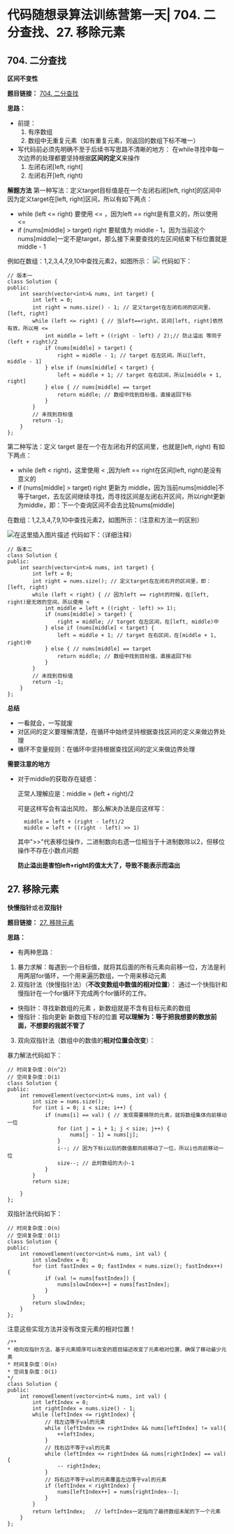 ﻿# 代码随想录算法训练营第一天| 704. 二分查找、27. 移除元素
## 704. 二分查找

**区间不变性**

**题目链接：** [704. 二分查找](https://leetcode.cn/problems/binary-search/description/)

**思路：** 
- 前提：
	1. 有序数组 
	2. 数组中无重复元素（如有重复元素，则返回的数组下标不唯一）
- 写代码前必须先明确不至于后续书写思路不清晰的地方：
	 在while寻找中每一次边界的处理都要坚持根据**区间的定义**来操作
	 1. 左闭右闭[left, right]
	 2. 左闭右开[left, right)

**解题方法**
第一种写法：定义target目标值是在一个左闭右闭[left, right]的区间中
因为定义target在[left, right]区间，所以有如下两点：

- while (left <= right) 要使用 <= ，因为left == right是有意义的，所以使用 <=
- if (nums[middle] > target) right 要赋值为 middle - 1，因为当前这个nums[middle]一定不是target，那么接下来要查找的左区间结束下标位置就是 middle - 1

例如在数组：1,2,3,4,7,9,10中查找元素2，如图所示：
![](https://img-blog.csdnimg.cn/2349ddef501448be806698e8aab5786e.png)
代码如下：

```
// 版本一
class Solution {
public:
    int search(vector<int>& nums, int target) {
        int left = 0;
        int right = nums.size() - 1; // 定义target在左闭右闭的区间里，[left, right]
        while (left <= right) { // 当left==right，区间[left, right]依然有效，所以用 <=
            int middle = left + ((right - left) / 2);// 防止溢出 等同于(left + right)/2
            if (nums[middle] > target) {
                right = middle - 1; // target 在左区间，所以[left, middle - 1]
            } else if (nums[middle] < target) {
                left = middle + 1; // target 在右区间，所以[middle + 1, right]
            } else { // nums[middle] == target
                return middle; // 数组中找到目标值，直接返回下标
            }
        }
        // 未找到目标值
        return -1;
    }
};
```
第二种写法：定义 target 是在一个在左闭右开的区间里，也就是[left, right) 
有如下两点：

- while (left < right)，这里使用 < ,因为left == right在区间[left, right)是没有意义的
- if (nums[middle] > target) right 更新为 middle，因为当前nums[middle]不等于target，去左区间继续寻找，而寻找区间是左闭右开区间，所以right更新为middle，即：下一个查询区间不会去比较nums[middle]

在数组：1,2,3,4,7,9,10中查找元素2，如图所示：（注意和方法一的区别）

![在这里插入图片描述](https://img-blog.csdnimg.cn/5e3c1be1f8404ba4b9425c8c7e8ce40c.png)
代码如下：（详细注释）

```
// 版本二
class Solution {
public:
    int search(vector<int>& nums, int target) {
        int left = 0;
        int right = nums.size(); // 定义target在左闭右开的区间里，即：[left, right)
        while (left < right) { // 因为left == right的时候，在[left, right)是无效的空间，所以使用 <
            int middle = left + ((right - left) >> 1);
            if (nums[middle] > target) {
                right = middle; // target 在左区间，在[left, middle)中
            } else if (nums[middle] < target) {
                left = middle + 1; // target 在右区间，在[middle + 1, right)中
            } else { // nums[middle] == target
                return middle; // 数组中找到目标值，直接返回下标
            }
        }
        // 未找到目标值
        return -1;
    }
};
```
**总结**
- 一看就会，一写就废
- 对区间的定义要理解清楚，在循环中始终坚持根据查找区间的定义来做边界处理
- 循环不变量规则：在循环中坚持根据查找区间的定义来做边界处理

**需要注意的地方**
- 对于middle的获取存在疑惑：

	正常人理解应是：middle = (left + right)/2
	
	可是这样写会有溢出风险， 那么解决办法是应这样写：
	
		middle = left + (right - left)/2
		middle = left + ((right - left) >> 1)
		
	其中">>"代表移位操作，二进制数向右遗一位相当于十进制数除以2，但移位操作不存在小数点问题

    **防止溢出是害怕left+right的值太大了，导致不能表示而溢出**

## 27. 移除元素

**快慢指针**或者**双指针**

**题目链接：** [27. 移除元素](https://leetcode.cn/problems/remove-element/)

**思路：**
- 有两种思路：
1.	 暴力求解：每遇到一个目标值，就将其后面的所有元素向前移一位，方法是利用两层for循环，一个用来遍历数组，一个用来移动元素
2. 双指针法（快慢指针法）（**不改变数组中数值的相对位置**）： 通过一个快指针和慢指针在一个for循环下完成两个for循环的工作。
- 快指针：寻找新数组的元素 ，新数组就是不含有目标元素的数组
- 慢指针：指向更新 新数组下标的位置
**可以理解为：等于把我想要的数放前面，不想要的我就不管了**
3. 双向双指针法（数组中的数值的**相对位置会改变**）：

暴力解法代码如下：

```
// 时间复杂度：O(n^2)
// 空间复杂度：O(1)
class Solution {
public:
    int removeElement(vector<int>& nums, int val) {
        int size = nums.size();
        for (int i = 0; i < size; i++) {
            if (nums[i] == val) { // 发现需要移除的元素，就将数组集体向前移动一位
                for (int j = i + 1; j < size; j++) {
                    nums[j - 1] = nums[j];
                }
                i--; // 因为下标i以后的数值都向前移动了一位，所以i也向前移动一位
                size--; // 此时数组的大小-1
            }
        }
        return size;

    }
};
```

双指针法代码如下：
```
// 时间复杂度：O(n)
// 空间复杂度：O(1)
class Solution {
public:
    int removeElement(vector<int>& nums, int val) {
        int slowIndex = 0;
        for (int fastIndex = 0; fastIndex < nums.size(); fastIndex++) {
            if (val != nums[fastIndex]) {
                nums[slowIndex++] = nums[fastIndex];
            }
        }
        return slowIndex;
    }
};
```
注意这些实现方法并没有改变元素的相对位置！
```
/**
* 相向双指针方法，基于元素顺序可以改变的题目描述改变了元素相对位置，确保了移动最少元素
* 时间复杂度：O(n)
* 空间复杂度：O(1)
*/
class Solution {
public:
    int removeElement(vector<int>& nums, int val) {
        int leftIndex = 0;
        int rightIndex = nums.size() - 1;
        while (leftIndex <= rightIndex) {
            // 找左边等于val的元素
            while (leftIndex <= rightIndex && nums[leftIndex] != val){
                ++leftIndex;
            }
            // 找右边不等于val的元素
            while (leftIndex <= rightIndex && nums[rightIndex] == val) {
                -- rightIndex;
            }
            // 将右边不等于val的元素覆盖左边等于val的元素
            if (leftIndex < rightIndex) {
                nums[leftIndex++] = nums[rightIndex--];
            }
        }
        return leftIndex;   // leftIndex一定指向了最终数组末尾的下一个元素
    }
};
```

